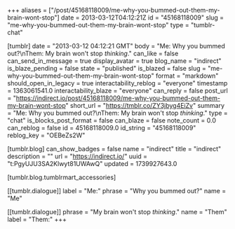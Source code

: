 +++
aliases = ["/post/45168118009/me-why-you-bummed-out-them-my-brain-wont-stop"]
date = 2013-03-12T04:12:21Z
id = "45168118009"
slug = "me-why-you-bummed-out-them-my-brain-wont-stop"
type = "tumblr-chat"

[tumblr]
date = "2013-03-12 04:12:21 GMT"
body = "Me: Why you bummed out?\nThem: My brain won't stop _thinking_."
can_like = false
can_send_in_message = true
display_avatar = true
blog_name = "indirect"
is_blaze_pending = false
state = "published"
is_blazed = false
slug = "me-why-you-bummed-out-them-my-brain-wont-stop"
format = "markdown"
should_open_in_legacy = true
interactability_reblog = "everyone"
timestamp = 1363061541.0
interactability_blaze = "everyone"
can_reply = false
post_url = "https://indirect.io/post/45168118009/me-why-you-bummed-out-them-my-brain-wont-stop"
short_url = "https://tmblr.co/ZY3jbyg4EiZv"
summary = "Me: Why you bummed out?\nThem: My brain won't stop _thinking_."
type = "chat"
is_blocks_post_format = false
can_blaze = false
note_count = 0.0
can_reblog = false
id = 45168118009.0
id_string = "45168118009"
reblog_key = "OEBeZs2W"

[tumblr.blog]
can_show_badges = false
name = "indirect"
title = "indirect"
description = ""
url = "https://indirect.io/"
uuid = "t:PgyUJU3SA2Klwyt81UWAwQ"
updated = 1739927643.0

[tumblr.blog.tumblrmart_accessories]

[[tumblr.dialogue]]
label = "Me:"
phrase = "Why you bummed out?"
name = "Me"

[[tumblr.dialogue]]
phrase = "My brain won't stop _thinking_."
name = "Them"
label = "Them:"
+++
